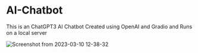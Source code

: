 # AI-Chatbot
This is an ChatGPT3 AI Chatbot Created using OpenAI and Gradio and Runs on a local server

![Screenshot from 2023-03-10 12-38-32](https://user-images.githubusercontent.com/111923574/224283776-5db76af6-fa2d-42c1-900c-dab53d00b878.png)
